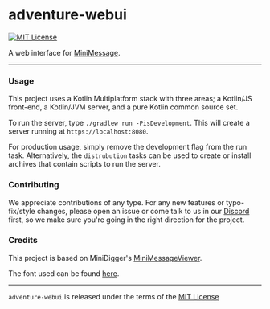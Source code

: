 # adventure-webui

[![MIT License](https://img.shields.io/badge/license-MIT-blue)](license.txt)

A web interface for [MiniMessage](https://github.com/KyoriPowered/adventure-text-minimessage).

---

### Usage

This project uses a Kotlin Multiplatform stack with three areas; a Kotlin/JS front-end, a Kotlin/JVM server, and a pure Kotlin common source set.

To run the server, type `./gradlew run -PisDevelopment`.
This will create a server running at `https://localhost:8080`.

For production usage, simply remove the development flag from the run task.
Alternatively, the `distrubution` tasks can be used to create or install archives that contain scripts to run the server.

### Contributing

We appreciate contributions of any type. For any new features or typo-fix/style changes, please open an issue or come talk to us in our [Discord] first, so we make sure you're going in the right direction for the project.

### Credits

This project is based on MiniDigger's [MiniMessageViewer](https://github.com/MiniDigger/MiniMessageViewer).

The font used can be found [here](https://fonts2u.com/minecraft-regular.font).

---

`adventure-webui` is released under the terms of the [MIT License](license.txt)

[Discord]: https://discord.gg/MMfhJ8F
